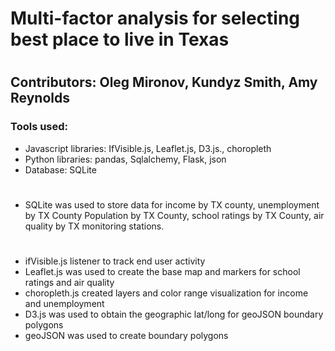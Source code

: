# Multi-factor analysis for selecting best place to live in Texas
#
## Contributors: Oleg Mironov, Kundyz Smith, Amy Reynolds

### Tools used:
 - Javascript libraries: IfVisible.js, Leaflet.js, D3.js., choropleth
 - Python libraries: pandas, Sqlalchemy, Flask, json
 - Database: SQLite
#
 - SQLite was used to store data for income by TX county, unemployment by TX County Population by TX County, school ratings by TX County, air quality by TX monitoring stations.
#
 - ifVisible.js listener to track end user activity
 - Leaflet.js was used to create the base map and markers for school ratings and air quality
 - choropleth.js created layers and color range visualization for income and unemployment
 - D3.js was used to obtain the geographic lat/long for geoJSON boundary polygons
 - geoJSON was used to create boundary polygons
